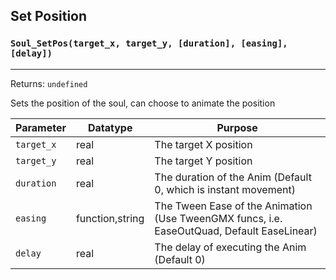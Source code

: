 ## Set Position

### `Soul_SetPos(target_x, target_y, [duration], [easing], [delay])`
---
 Returns: `undefined`

Sets the position of the soul, can choose to animate the position

| Parameter | Datatype  | Purpose |
|-----------|-----------|---------|
|`target_x` |real |The target X position |
|`target_y` |real |The target Y position |
|`duration` |real |The duration of the Anim (Default 0, which is instant movement) |
|`easing` |function,string |The Tween Ease of the Animation (Use TweenGMX funcs, i.e. EaseOutQuad, Default EaseLinear) |
|`delay` |real |The delay of executing the Anim (Default 0) |






